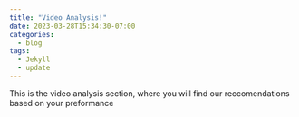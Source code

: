 ```yaml
---
title: "Video Analysis!"
date: 2023-03-28T15:34:30-07:00
categories:
  - blog
tags:
  - Jekyll
  - update
---
```


This is the video analysis section, where you will find our reccomendations based on your preformance 
